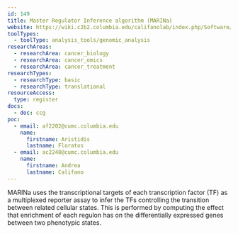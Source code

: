 ```yaml
---
id: 149
title: Master Regulator Inference algorithm (MARINa)
website: https://wiki.c2b2.columbia.edu/califanolab/index.php/Software/MARINA
toolTypes:
  - toolType: analysis_tools/genomic_analysis
researchAreas:
  - researchArea: cancer_biology
  - researchArea: cancer_omics
  - researchArea: cancer_treatment
researchTypes:
  - researchType: basic
  - researchType: translational
resourceAccess:
  type: register
docs:
  - doc: ccg
poc:
  - email: af2202@cumc.columbia.edu
    name:
      firstname: Aristidis
      lastname: Floratos
  - email: ac2248@cumc.columbia.edu
    name:
      firstname: Andrea
      lastname: Califano
---
```

MARINa uses the transcriptional targets of each transcription factor (TF) as a multiplexed reporter assay to infer the TFs controlling the transition between related cellular states. This is performed by computing the effect that enrichment of each regulon has on the differentially expressed genes between two phenotypic states.
